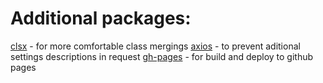 # Additional packages:
[clsx](https://www.npmjs.com/package/clsx) - for more comfortable class mergings
[axios](https://www.npmjs.com/package/axios) - to prevent aditional settings descriptions in request
[gh-pages](https://www.npmjs.com/package/gh-pages) - for build and deploy to github pages